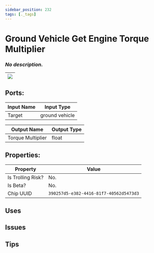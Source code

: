 ```yaml
---
sidebar_position: 232
tags: [._tags]
---
```


# Ground Vehicle Get Engine Torque Multiplier


### *No description.*

| ![](https://images-ext-2.discordapp.net/external/MPmIaQzlEPmgGWlgi-WxBBXt0Bjv_zWPkg1y1f_sy3s/https/www.recroomcircuits.com/image/circuit/absolute-value?width=206&height=108) |
|-----|

## Ports:

| Input Name | Input Type |
|-----------|-----------|
| Target | ground vehicle |

| Output Name | Output Type |
|-----------|-----------|
| Torque Multiplier | float |

## Properties:

| Property  | Value |
|-------------------|-----------|
| Is Trolling Risk? | No. |
| Is Beta? | No. |
| Chip UUID | `390257d5-e382-4416-81f7-40562d5473d3` |

## Uses

## Issues

## Tips